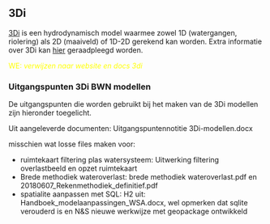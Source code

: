 ## **3Di**
[3Di](https://3diwatermanagement.com/) is een hydrodynamisch model waarmee zowel 1D (watergangen, riolering) als 2D (maaiveld) of 1D-2D gerekend kan worden. Extra informatie over 3Di kan [hier](https://docs.3di.live/index.html) geraadpleegd worden.

<span style="color:yellow"> WE: *verwijzen naar website en docs 3di*</span>


### **Uitgangspunten 3Di BWN modellen**
De uitgangspunten die worden gebruikt bij het maken van de 3Di modellen zijn hieronder toegelicht.



Uit aangeleverde documenten:
Uitgangspuntennotitie 3Di-modellen.docx

misschien wat losse files maken voor:
* ruimtekaart filtering plas watersysteem: Uitwerking filtering overlastbeeld en opzet ruimtekaart
* Brede methodiek wateroverlast: brede methodiek wateroverlast.pdf en 20180607_Rekenmethodiek_definitief.pdf
* spatialite aanpassen met SQL: H2 uit: Handboek_modelaanpassingen_WSA.docx, wel opmerken dat sqlite verouderd is en N&S nieuwe werkwijze met geopackage ontwikkeld